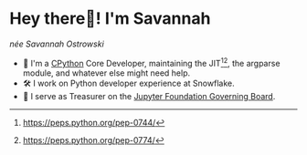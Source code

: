 # **Hey there👋! I'm Savannah** 
_née Savannah Ostrowski_

- 🐍 I'm a [CPython](https://github.com/python/cpython) Core Developer, maintaining the JIT[^1][^2], the argparse module, and whatever else might need help.
- 🛠 I work on Python developer experience at Snowflake.
- 🧪 I serve as Treasurer on the [Jupyter Foundation Governing Board](https://jupyter.org/governance/people.html#jupyter-foundation-governing-board).

[^1]: https://peps.python.org/pep-0744/
[^2]: https://peps.python.org/pep-0774/
